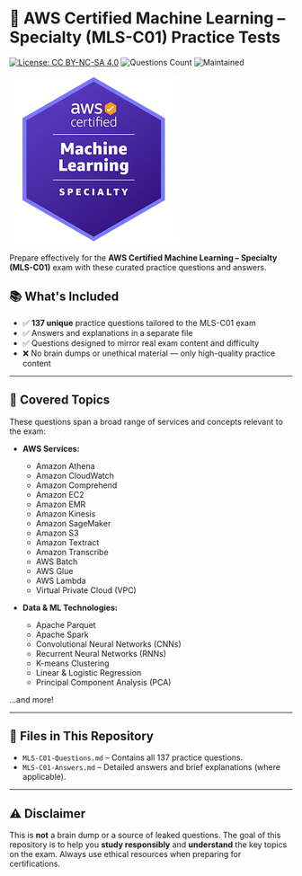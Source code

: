 # 🧠 AWS Certified Machine Learning – Specialty (MLS-C01) Practice Tests
[![License: CC BY-NC-SA 4.0](https://img.shields.io/badge/License-CC%20BY--NC--SA%204.0-blue.svg)](http://creativecommons.org/licenses/by-nc-sa/4.0/)
![Questions Count](https://img.shields.io/badge/Questions-137-blueviolet)
![Maintained](https://img.shields.io/badge/Maintained%3F-yes-brightgreen)

![AWS ML Cert Badge](images/aws_logo.png)

Prepare effectively for the **AWS Certified Machine Learning – Specialty (MLS-C01)** exam with these curated practice questions and answers.

## 📚 What's Included

* ✅ **137 unique** practice questions tailored to the MLS-C01 exam
* ✅ Answers and explanations in a separate file
* ✅ Questions designed to mirror real exam content and difficulty
* ❌ No brain dumps or unethical material — only high-quality practice content

---

## 🧩 Covered Topics

These questions span a broad range of services and concepts relevant to the exam:

* **AWS Services:**

  * Amazon Athena
  * Amazon CloudWatch
  * Amazon Comprehend
  * Amazon EC2
  * Amazon EMR
  * Amazon Kinesis
  * Amazon SageMaker
  * Amazon S3
  * Amazon Textract
  * Amazon Transcribe
  * AWS Batch
  * AWS Glue
  * AWS Lambda
  * Virtual Private Cloud (VPC)

* **Data & ML Technologies:**

  * Apache Parquet
  * Apache Spark
  * Convolutional Neural Networks (CNNs)
  * Recurrent Neural Networks (RNNs)
  * K-means Clustering
  * Linear & Logistic Regression
  * Principal Component Analysis (PCA)

...and more!

---

## 📝 Files in This Repository

* `MLS-C01-Questions.md` – Contains all 137 practice questions.
* `MLS-C01-Answers.md` – Detailed answers and brief explanations (where applicable).

---

## ⚠️ Disclaimer

This is **not** a brain dump or a source of leaked questions. The goal of this repository is to help you **study responsibly** and **understand** the key topics on the exam. Always use ethical resources when preparing for certifications.

